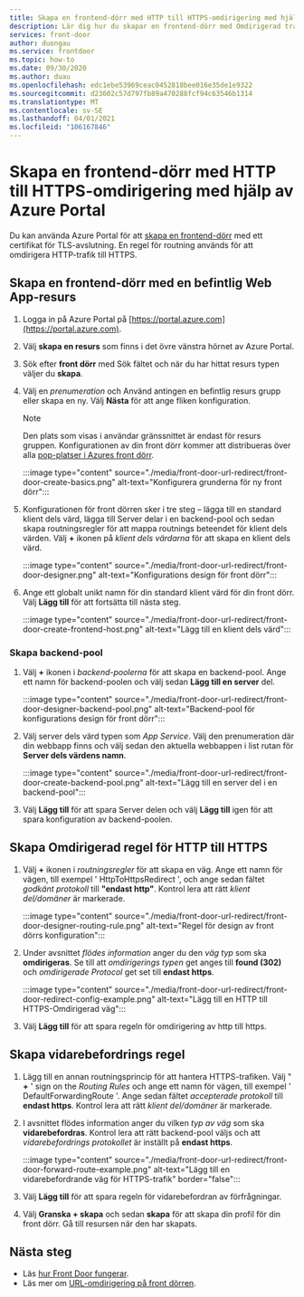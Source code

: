```yaml
---
title: Skapa en frontend-dörr med HTTP till HTTPS-omdirigering med hjälp av Azure Portal
description: Lär dig hur du skapar en frontend-dörr med Omdirigerad trafik från HTTP till HTTPS med hjälp av Azure Portal.
services: front-door
author: duongau
ms.service: frontdoor
ms.topic: how-to
ms.date: 09/30/2020
ms.author: duau
ms.openlocfilehash: edc1ebe53969ceac0452818bee016e35de1e9322
ms.sourcegitcommit: d23602c57d797fb89a470288fcf94c63546b1314
ms.translationtype: MT
ms.contentlocale: sv-SE
ms.lasthandoff: 04/01/2021
ms.locfileid: "106167846"
---
```

# <a name="create-a-front-door-with-http-to-https-redirection-using-the-azure-portal"></a>Skapa en frontend-dörr med HTTP till HTTPS-omdirigering med hjälp av Azure Portal

Du kan använda Azure Portal för att [skapa en frontend-dörr](quickstart-create-front-door.md) med ett certifikat för TLS-avslutning. En regel för routning används för att omdirigera HTTP-trafik till HTTPS.

## <a name="create-a-front-door-with-an-existing-web-app-resource"></a>Skapa en frontend-dörr med en befintlig Web App-resurs

1. Logga in på Azure Portal på [https://portal.azure.com](https://portal.azure.com).

1. Välj **skapa en resurs** som finns i det övre vänstra hörnet av Azure Portal.

1. Sök efter **front dörr** med Sök fältet och när du har hittat resurs typen väljer du **skapa**.

1. Välj en *prenumeration* och Använd antingen en befintlig resurs grupp eller skapa en ny. Välj **Nästa** för att ange fliken konfiguration.

    > [!NOTE]
    > Den plats som visas i användar gränssnittet är endast för resurs gruppen. Konfigurationen av din front dörr kommer att distribueras över alla [pop-platser i Azures front dörr](front-door-faq.yml#what-are-the-pop-locations-for-azure-front-door-).

    :::image type="content" source="./media/front-door-url-redirect/front-door-create-basics.png" alt-text="Konfigurera grunderna för ny front dörr":::

1. Konfigurationen för front dörren sker i tre steg – lägga till en standard klient dels värd, lägga till Server delar i en backend-pool och sedan skapa routningsregler för att mappa routnings beteendet för klient dels värden. Välj **+** ikonen på _klient dels värdarna_ för att skapa en klient dels värd.

    :::image type="content" source="./media/front-door-url-redirect/front-door-designer.png" alt-text="Konfigurations design för front dörr":::

1. Ange ett globalt unikt namn för din standard klient värd för din front dörr. Välj **Lägg till** för att fortsätta till nästa steg.

    :::image type="content" source="./media/front-door-url-redirect/front-door-create-frontend-host.png" alt-text="Lägg till en klient dels värd":::

### <a name="create-backend-pool"></a>Skapa backend-pool

1. Välj **+** ikonen i _backend-poolerna_ för att skapa en backend-pool. Ange ett namn för backend-poolen och välj sedan **Lägg till en server** del.

    :::image type="content" source="./media/front-door-url-redirect/front-door-designer-backend-pool.png" alt-text="Backend-pool för konfigurations design för front dörr":::

1. Välj server dels värd typen som _App Service_. Välj den prenumeration där din webbapp finns och välj sedan den aktuella webbappen i list rutan för **Server dels värdens namn**.

    :::image type="content" source="./media/front-door-url-redirect/front-door-create-backend-pool.png" alt-text="Lägg till en server del i en backend-pool":::

1. Välj **Lägg till** för att spara Server delen och välj **Lägg till** igen för att spara konfiguration av backend-poolen. 

## <a name="create-http-to-https-redirect-rule"></a>Skapa Omdirigerad regel för HTTP till HTTPS

1. Välj **+** ikonen i *routningsregler* för att skapa en väg. Ange ett namn för vägen, till exempel ' HttpToHttpsRedirect ', och ange sedan fältet *godkänt protokoll* till **"endast http"**. Kontrol lera att rätt *klient del/domäner* är markerade.  

    :::image type="content" source="./media/front-door-url-redirect/front-door-designer-routing-rule.png" alt-text="Regel för design av front dörrs konfiguration":::

1. Under avsnittet *flödes information* anger du den *väg typ* som ska **omdirigeras**. Se till att *omdirigerings typen* get anges till **found (302)** och *omdirigerade Protocol* get set till **endast https**. 

    :::image type="content" source="./media/front-door-url-redirect/front-door-redirect-config-example.png" alt-text="Lägg till en HTTP till HTTPS-Omdirigerad väg":::

1. Välj **Lägg till** för att spara regeln för omdirigering av http till https.

## <a name="create-forwarding-rule"></a>Skapa vidarebefordrings regel

1. Lägg till en annan routningsprincip för att hantera HTTPS-trafiken. Välj " **+** ' sign on the *Routing Rules* och ange ett namn för vägen, till exempel ' DefaultForwardingRoute '. Ange sedan fältet *accepterade protokoll* till **endast https**. Kontrol lera att rätt *klient del/domäner* är markerade.

1. I avsnittet flödes information anger du vilken *typ av väg* som ska **vidarebefordras**. Kontrol lera att rätt backend-pool väljs och att *vidarebefordrings protokollet* är inställt på **endast https**. 

    :::image type="content" source="./media/front-door-url-redirect/front-door-forward-route-example.png" alt-text="Lägg till en vidarebefordrande väg för HTTPS-trafik" border="false":::

1. Välj **Lägg till** för att spara regeln för vidarebefordran av förfrågningar.

1. Välj **Granska + skapa** och sedan **skapa** för att skapa din profil för din front dörr. Gå till resursen när den har skapats.

## <a name="next-steps"></a>Nästa steg

- Läs [hur Front Door fungerar](front-door-routing-architecture.md).
- Läs mer om [URL-omdirigering på front dörren](front-door-url-redirect.md).
